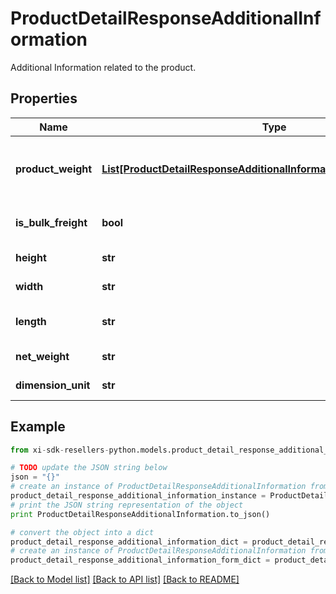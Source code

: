 # ProductDetailResponseAdditionalInformation

Additional Information related to the product.

## Properties

Name | Type | Description | Notes
------------ | ------------- | ------------- | -------------
**product_weight** | [**List[ProductDetailResponseAdditionalInformationProductWeightInner]**](ProductDetailResponseAdditionalInformationProductWeightInner.md) | Weight information related to the product. | [optional] 
**is_bulk_freight** | **bool** | Example : true or false | [optional] 
**height** | **str** | Example : &#39;5.2 Inches&#39; | [optional] 
**width** | **str** | Example : &#39;13 inches&#39; | [optional] 
**length** | **str** | Example : &#39;20.4 inches&#39; | [optional] 
**net_weight** | **str** | Example : &#39;10 lb&#39; | [optional] 
**dimension_unit** | **str** | Example : &#39;Unit value&#39; | [optional] 

## Example

```python
from xi-sdk-resellers-python.models.product_detail_response_additional_information import ProductDetailResponseAdditionalInformation

# TODO update the JSON string below
json = "{}"
# create an instance of ProductDetailResponseAdditionalInformation from a JSON string
product_detail_response_additional_information_instance = ProductDetailResponseAdditionalInformation.from_json(json)
# print the JSON string representation of the object
print ProductDetailResponseAdditionalInformation.to_json()

# convert the object into a dict
product_detail_response_additional_information_dict = product_detail_response_additional_information_instance.to_dict()
# create an instance of ProductDetailResponseAdditionalInformation from a dict
product_detail_response_additional_information_form_dict = product_detail_response_additional_information.from_dict(product_detail_response_additional_information_dict)
```
[[Back to Model list]](../README.md#documentation-for-models) [[Back to API list]](../README.md#documentation-for-api-endpoints) [[Back to README]](../README.md)


